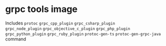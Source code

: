 # grpc tools image

Includes `protoc` `grpc_cpp_plugin` `grpc_csharp_plugin` \
    `grpc_node_plugin` `grpc_objective_c_plugin` `grpc_php_plugin` \
    `grpc_python_plugin` `grpc_ruby_plugin` `protoc-gen-ts` `protoc-gen-grpc-java` \
 command